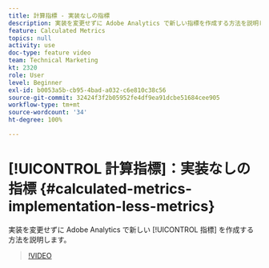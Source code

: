 ```yaml
---
title: 計算指標 - 実装なしの指標
description: 実装を変更せずに Adobe Analytics で新しい指標を作成する方法を説明します。
feature: Calculated Metrics
topics: null
activity: use
doc-type: feature video
team: Technical Marketing
kt: 2320
role: User
level: Beginner
exl-id: b0053a5b-cb95-4bad-a032-c6e810c38c56
source-git-commit: 32424f3f2b05952fe4df9ea91dcbe51684cee905
workflow-type: tm+mt
source-wordcount: '34'
ht-degree: 100%

---
```


# [!UICONTROL 計算指標]：実装なしの指標 {#calculated-metrics-implementation-less-metrics}

実装を変更せずに Adobe Analytics で新しい [!UICONTROL 指標] を作成する方法を説明します。

>[!VIDEO](https://video.tv.adobe.com/v/25407/?quality=12)
